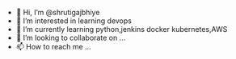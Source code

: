 - 👋 Hi, I’m @shrutigajbhiye
- 👀 I’m interested in learning devops
- 🌱 I’m currently learning python,jenkins docker kubernetes,AWS
- 💞️ I’m looking to collaborate on ...
- 📫 How to reach me ...

<!---
shrutigajbhiye/shrutigajbhiye is a ✨ special ✨ repository because its `README.md` (this file) appears on your GitHub profile.
You can click the Preview link to take a look at your changes.
--->
